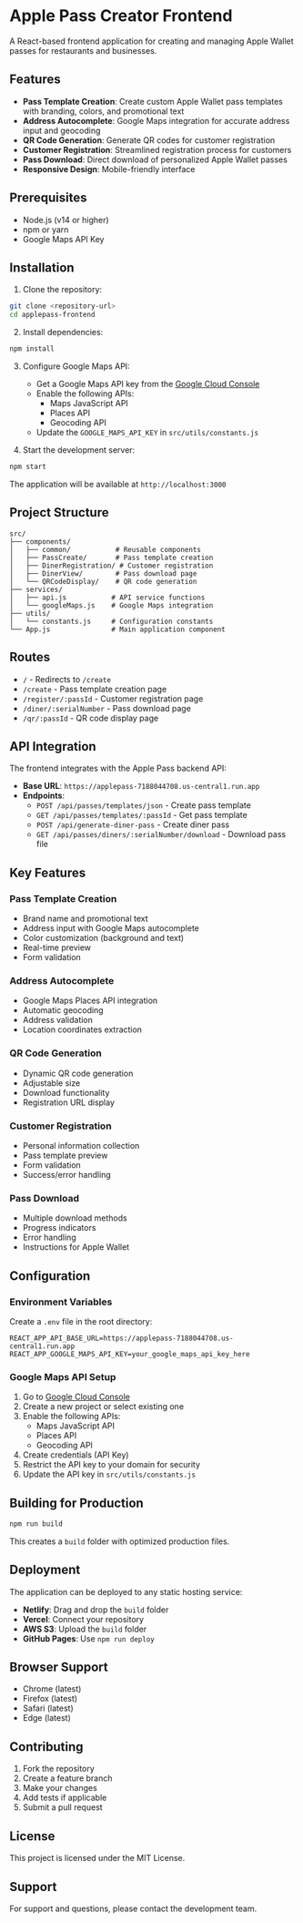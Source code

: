 # Apple Pass Creator Frontend

A React-based frontend application for creating and managing Apple Wallet passes for restaurants and businesses.

## Features

- **Pass Template Creation**: Create custom Apple Wallet pass templates with branding, colors, and promotional text
- **Address Autocomplete**: Google Maps integration for accurate address input and geocoding
- **QR Code Generation**: Generate QR codes for customer registration
- **Customer Registration**: Streamlined registration process for customers
- **Pass Download**: Direct download of personalized Apple Wallet passes
- **Responsive Design**: Mobile-friendly interface

## Prerequisites

- Node.js (v14 or higher)
- npm or yarn
- Google Maps API Key

## Installation

1. Clone the repository:
```bash
git clone <repository-url>
cd applepass-frontend
```

2. Install dependencies:
```bash
npm install
```

3. Configure Google Maps API:
   - Get a Google Maps API key from the [Google Cloud Console](https://console.cloud.google.com/)
   - Enable the following APIs:
     - Maps JavaScript API
     - Places API
     - Geocoding API
   - Update the `GOOGLE_MAPS_API_KEY` in `src/utils/constants.js`

4. Start the development server:
```bash
npm start
```

The application will be available at `http://localhost:3000`

## Project Structure

```
src/
├── components/
│   ├── common/           # Reusable components
│   ├── PassCreate/       # Pass template creation
│   ├── DinerRegistration/ # Customer registration
│   ├── DinerView/        # Pass download page
│   └── QRCodeDisplay/    # QR code generation
├── services/
│   ├── api.js           # API service functions
│   └── googleMaps.js    # Google Maps integration
├── utils/
│   └── constants.js     # Configuration constants
└── App.js               # Main application component
```

## Routes

- `/` - Redirects to `/create`
- `/create` - Pass template creation page
- `/register/:passId` - Customer registration page
- `/diner/:serialNumber` - Pass download page
- `/qr/:passId` - QR code display page

## API Integration

The frontend integrates with the Apple Pass backend API:

- **Base URL**: `https://applepass-7188044708.us-central1.run.app`
- **Endpoints**:
  - `POST /api/passes/templates/json` - Create pass template
  - `GET /api/passes/templates/:passId` - Get pass template
  - `POST /api/generate-diner-pass` - Create diner pass
  - `GET /api/passes/diners/:serialNumber/download` - Download pass file

## Key Features

### Pass Template Creation
- Brand name and promotional text
- Address input with Google Maps autocomplete
- Color customization (background and text)
- Real-time preview
- Form validation

### Address Autocomplete
- Google Maps Places API integration
- Automatic geocoding
- Address validation
- Location coordinates extraction

### QR Code Generation
- Dynamic QR code generation
- Adjustable size
- Download functionality
- Registration URL display

### Customer Registration
- Personal information collection
- Pass template preview
- Form validation
- Success/error handling

### Pass Download
- Multiple download methods
- Progress indicators
- Error handling
- Instructions for Apple Wallet

## Configuration

### Environment Variables

Create a `.env` file in the root directory:

```env
REACT_APP_API_BASE_URL=https://applepass-7188044708.us-central1.run.app
REACT_APP_GOOGLE_MAPS_API_KEY=your_google_maps_api_key_here
```

### Google Maps API Setup

1. Go to [Google Cloud Console](https://console.cloud.google.com/)
2. Create a new project or select existing one
3. Enable the following APIs:
   - Maps JavaScript API
   - Places API
   - Geocoding API
4. Create credentials (API Key)
5. Restrict the API key to your domain for security
6. Update the API key in `src/utils/constants.js`

## Building for Production

```bash
npm run build
```

This creates a `build` folder with optimized production files.

## Deployment

The application can be deployed to any static hosting service:

- **Netlify**: Drag and drop the `build` folder
- **Vercel**: Connect your repository
- **AWS S3**: Upload the `build` folder
- **GitHub Pages**: Use `npm run deploy`

## Browser Support

- Chrome (latest)
- Firefox (latest)
- Safari (latest)
- Edge (latest)

## Contributing

1. Fork the repository
2. Create a feature branch
3. Make your changes
4. Add tests if applicable
5. Submit a pull request

## License

This project is licensed under the MIT License.

## Support

For support and questions, please contact the development team.
